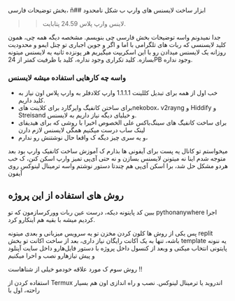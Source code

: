 بخش توضیحات فارسی،
ñ## ابزار ساخت لایسنس های وارپ ب شکل نامحدود
> > لاینس وارپ پلاس 24.59 پتابایت.

جدا نمیدونم واسه توضیحات بخش فارسی چی بنویسم. مشخصه دیگه همه چی، همون کلید لایسنسی که ربات های تلگرامی با اما و اگر و جوین اجباری تو چنل ایمو و محدودیت روزانه یک لایسنس میدادن رو با این اسکریپت میگیریم هر پونزده ثانیه یه لایسنس میتونه بسازه. کلید تکراری وجود نداره، کلید با ظرفیت کمتر از 24PB وجود نداره.

### واسه چه کارهایی استفاده میشه لایسنس
- خب اول از همه برای تبدیل کللینت 1.1.1.1 وارپ کلادفلر به وارپ پلاس اون نیاز به کلید داریم.
- برای ساختن کانفیگ وایرگارد برای کلاینت هایnekobox، v2rayng و Hiddify و Streisand و خیلیای دیگه نیاز داریم به لایسنس.
- برای ساخت کانفیگ های سینگ‌باکس علی الخصوص اخیرا با روشی که برای هیدیفای لینک ساب درست میکنیم همگی لایسنس لازم دارن
- و یه سری چیز دیگه ک واقعا حال نوشتنش رو ندارم،

میخواستم تو کانال یه پست برای آیفونی ها بذارم ک آموزش ساخت کانفیک وارپ بود بعد متوجه شدم اینا نه میتونن لایسنس بسازن و نه حتی آی‌پی تمیز وارپ اسکن کنن، ک خب هردو مشکل حل شد، برا اسکن آی‌پی هم چندتا دستور نوشتم واسه ترمینال لینوکس روی آیفون 


  ## روش های استفاده از این پروژه

  ببین کد پایتونه دیکه، درست عین ربات وورکرسازمون که تو pythonanywhere اجرا کردیم میشه با بقیه هم اینکارو کرد.

  پس یکی از روش ها کلون کردن مخزن تو یه سرویس میزبانی
  و بعدی میتونه replit باشه، تنها به یک اکانت رایگان نیاز  داری، بعد از ساخت اکانت تو بخش template یه ننونه پایتونی انتخاب میکنی و وبعد از کنسول داخل پروژه با دستور فایل‌هارو داخل سایت آپنلود و پیش تیازهارو نصب و احرا میکنیم 

  روش سوم ک مورد علاقه خودمو خیلی از شناهاست !! 

  استفاده کردن از Termux اندروید یا ترمینال لینوکس.
  نصب و راه اندازی اون هم بسیار راحته، اول با 
